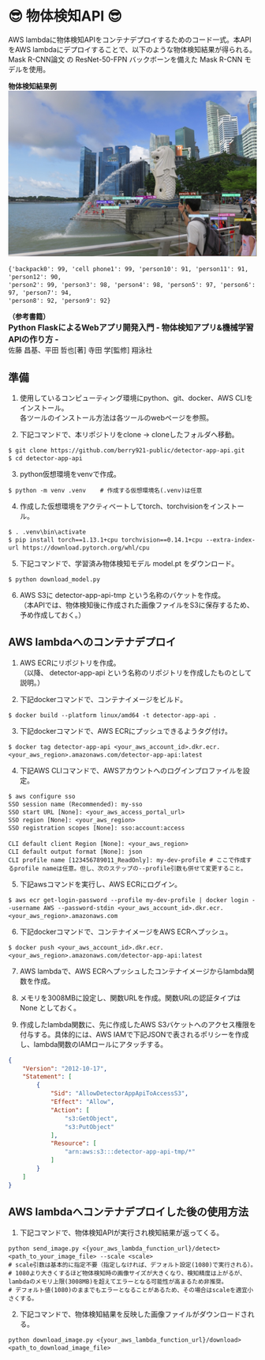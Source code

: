 # 😎 物体検知API 😎

AWS lambdaに物体検知APIをコンテナデプロイするためのコード一式。本APIをAWS lambdaにデプロイすることで、以下のような物体検知結果が得られる。\
<a ref='https://arxiv.org/abs/1703.06870'>Mask R-CNN論文</a> の ResNet-50-FPN バックボーンを備えた Mask R-CNN モデルを使用。

**物体検知結果例**\
<img src='./marlion.jpg' alt='before' width='800px'></img>
```shell
{'backpack0': 99, 'cell phone1': 99, 'person10': 91, 'person11': 91, 'person12': 90, 
'person2': 99, 'person3': 98, 'person4': 98, 'person5': 97, 'person6': 97, 'person7': 94, 
'person8': 92, 'person9': 92}
```
**（参考書籍）**\
**<font size="3">Python FlaskによるWebアプリ開発入門 - 物体検知アプリ&機械学習APIの作り方 -</font>**\
佐藤 昌基、平田 哲也[著] 寺田 学[監修] 翔泳社

## 準備

1. 使用しているコンピューティング環境にpython、git、docker、AWS CLIをインストール。\
各ツールのインストール方法は各ツールのwebページを参照。

2. 下記コマンドで、本リポジトリをclone → cloneしたフォルダへ移動。
```shell
$ git clone https://github.com/berry921-public/detector-app-api.git
$ cd detector-app-api
```
3. python仮想環境をvenvで作成。
```shell
$ python -m venv .venv    # 作成する仮想環境名(.venv)は任意
```
4. 作成した仮想環境をアクティベートしてtorch、torchvisionをインストール。
```shell
$ . .venv\bin\activate
$ pip install torch==1.13.1+cpu torchvision==0.14.1+cpu --extra-index-url https://download.pytorch.org/whl/cpu
```
5. 下記コマンドで、学習済み物体検知モデル model.pt をダウンロード。
```shell
$ python download_model.py
```
6. AWS S3に detector-app-api-tmp という名称のバケットを作成。\
（本APIでは、物体検知後に作成された画像ファイルをS3に保存するため、予め作成しておく。）

## AWS lambdaへのコンテナデプロイ
1. AWS ECRにリポジトリを作成。\
（以降、 detector-app-api という名称のリポジトリを作成したものとして説明。）

2. 下記dockerコマンドで、コンテナイメージをビルド。
```shell
$ docker build --platform linux/amd64 -t detector-app-api .
```
3. 下記dockerコマンドで、AWS ECRにプッシュできるようタグ付け。
```shell
$ docker tag detector-app-api <your_aws_account_id>.dkr.ecr.<your_aws_region>.amazonaws.com/detector-app-api:latest
```
4. 下記AWS CLIコマンドで、AWSアカウントへのログインプロファイルを設定。
```shell
$ aws configure sso
SSO session name (Recommended): my-sso
SSO start URL [None]: <your_aws_access_portal_url>
SSO region [None]: <your_aws_region>
SSO registration scopes [None]: sso:account:access

CLI default client Region [None]: <your_aws_region>
CLI default output format [None]: json
CLI profile name [123456789011_ReadOnly]: my-dev-profile # ここで作成するprofile nameは任意。但し、次のステップの--profile引数も併せて変更すること。
```
5. 下記awsコマンドを実行し、AWS ECRにログイン。
```shell
$ aws ecr get-login-password --profile my-dev-profile | docker login --username AWS --password-stdin <your_aws_account_id>.dkr.ecr.<your_aws_region>.amazonaws.com
```
6. 下記dockerコマンドで、コンテナイメージをAWS ECRへプッシュ。
```shell
$ docker push <your_aws_account_id>.dkr.ecr.<your_aws_region>.amazonaws.com/detector-app-api:latest
```
7. AWS lambdaで、AWS ECRへプッシュしたコンテナイメージからlambda関数を作成。

8. メモリを3008MBに設定し、関数URLを作成。関数URLの認証タイプは None としておく。

9. 作成したlambda関数に、先に作成したAWS S3バケットへのアクセス権限を付与する。具体的には、AWS IAMで下記JSONで表されるポリシーを作成し、lambda関数のIAMロールにアタッチする。
```json
{
    "Version": "2012-10-17",
    "Statement": [
        {
            "Sid": "AllowDetectorAppApiToAccessS3",
            "Effect": "Allow",
            "Action": [
                "s3:GetObject",
                "s3:PutObject"
            ],
            "Resource": [
                "arn:aws:s3:::detector-app-api-tmp/*"
            ]
        }
    ]
}
```

## AWS lambdaへコンテナデプロイした後の使用方法

1. 下記コマンドで、物体検知APIが実行され検知結果が返ってくる。
```shell
python send_image.py <{your_aws_lambda_function_url}/detect> <path_to_your_image_file> --scale <scale>
# scale引数は基本的に指定不要（指定しなければ、デフォルト設定(1080)で実行される）。
# 1080より大きくするほど物体検知時の画像サイズが大きくなり、検知精度は上がるが、lambdaのメモリ上限(3008MB)を超えてエラーとなる可能性が高まるため非推奨。
# デフォルト値(1080)のままでもエラーとなることがあるため、その場合はscaleを適宜小さくする。
```
2. 下記コマンドで、物体検知結果を反映した画像ファイルがダウンロードされる。
```shell
python download_image.py <{your_aws_lambda_function_url}/download> <path_to_download_image_file>
```